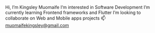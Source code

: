  Hi, I’m Kingsley Muomaife
 I’m interested in Software Development
 I’m currently learning Frontend frameworks and Flutter
 I’m looking to collaborate on Web and Mobile apps projects
 📫 muomaifekingsley@gmail.com


<!---
kingstech000/kingstech000 is a ✨ special ✨ repository because its `README.md` (this file) appears on your GitHub profile.
You can click the Preview link to take a look at your changes.
--->
